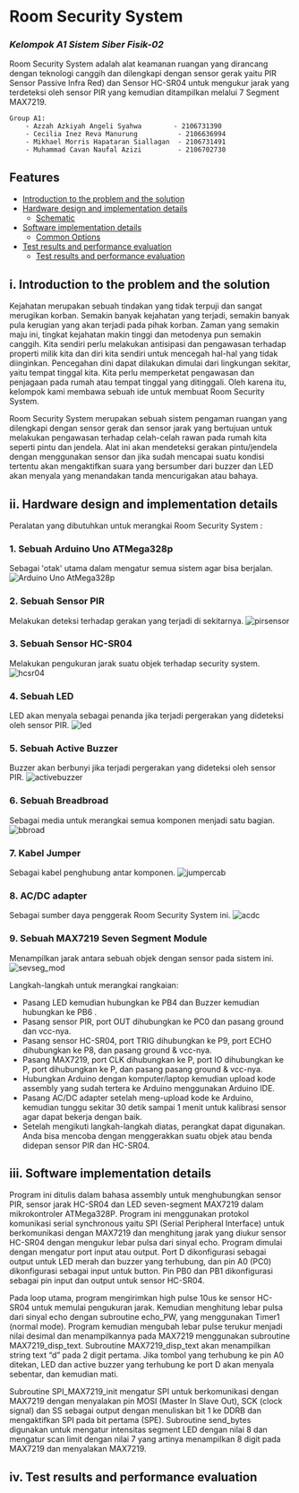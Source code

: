 #   Room Security System
### _Kelompok A1 Sistem Siber Fisik-02_

Room Security System adalah alat keamanan ruangan yang dirancang dengan teknologi canggih dan dilengkapi dengan sensor gerak yaitu PIR Sensor Passive Infra Red) dan Sensor HC-SR04 untuk mengukur jarak yang terdeteksi oleh sensor PIR yang kemudian ditampilkan melalui 7 Segment MAX7219.

    Group A1:
        - Azzah Azkiyah Angeli Syahwa        - 2106731390
        - Cecilia Inez Reva Manurung          - 2106636994
        - Mikhael Morris Hapataran Siallagan  - 2106731491
        - Muhammad Cavan Naufal Azizi	      - 2106702730

## Features

-   [Introduction to the problem and the solution](#introduction-to-the-problem-and-the-solution)
-   [Hardware design and implementation details](#hardware-design-and-implementationdetails)
    -   [Schematic](#common-options)
-   [Software implementation details](#software-implementation-details)
    -   [Common Options](#common-options)
-   [Test results and performance evaluation](#test-results-and-performance-evaluation)
    -   [Test results and performance evaluation](#test-results-and-performance-evaluation)


## i. Introduction to the problem and the solution

Kejahatan merupakan sebuah tindakan yang tidak terpuji dan sangat merugikan korban. Semakin banyak kejahatan yang terjadi, semakin banyak pula kerugian yang akan terjadi pada pihak korban. Zaman yang semakin maju ini, tingkat kejahatan makin tinggi dan metodenya pun semakin canggih. Kita sendiri perlu melakukan antisipasi dan pengawasan terhadap properti milik kita dan diri kita sendiri untuk mencegah hal-hal yang tidak diinginkan. Pencegahan dini dapat dilakukan dimulai dari lingkungan sekitar, yaitu tempat tinggal kita. Kita perlu memperketat pengawasan dan penjagaan pada rumah atau tempat tinggal yang ditinggali. Oleh karena itu, kelompok kami membawa sebuah ide untuk membuat Room Security System.

Room Security System merupakan sebuah sistem pengaman ruangan yang dilengkapi dengan sensor gerak dan sensor jarak yang bertujuan untuk melakukan pengawasan terhadap celah-celah rawan pada rumah kita seperti pintu dan jendela. Alat ini akan mendeteksi gerakan pintu/jendela dengan menggunakan sensor dan jika sudah mencapai suatu kondisi tertentu akan mengaktifkan suara yang bersumber dari buzzer dan LED akan menyala yang menandakan tanda mencurigakan atau bahaya.

## ii. Hardware design and implementation details

Peralatan yang dibutuhkan untuk merangkai Room Security System :

### 1. Sebuah Arduino Uno ATMega328p
Sebagai 'otak' utama dalam mengatur semua sistem agar bisa berjalan.
![Arduino Uno AtMega328p](https://github.com/CavanNaufal/Proyek_Akhir_SSF_Kelompok_A1/assets/88528641/ce32f361-a6b4-462e-b747-a1c8d21ef533)
### 2. Sebuah Sensor PIR 
Melakukan deteksi terhadap gerakan yang terjadi di sekitarnya.
![pirsensor](https://github.com/CavanNaufal/Proyek_Akhir_SSF_Kelompok_A1/assets/88528641/6085556e-fc3d-44c2-9fb1-541dfaed6246)
### 3. Sebuah Sensor HC-SR04 
Melakukan pengukuran jarak suatu objek terhadap security system.
![hcsr04](https://github.com/CavanNaufal/Proyek_Akhir_SSF_Kelompok_A1/assets/88528641/d493151b-f1c0-47a1-9cfa-29d62ea6a766)
### 4. Sebuah LED 
LED akan menyala sebagai penanda jika terjadi pergerakan yang dideteksi oleh sensor PIR.
![led](https://github.com/CavanNaufal/Proyek_Akhir_SSF_Kelompok_A1/assets/88528641/d387d051-c28a-4151-aaf6-2a03720ba4dc)
### 5. Sebuah Active Buzzer 
Buzzer akan berbunyi jika terjadi pergerakan yang dideteksi oleh sensor PIR.
![activebuzzer](https://github.com/CavanNaufal/Proyek_Akhir_SSF_Kelompok_A1/assets/88528641/562753bd-6897-4607-9b50-376bb8e9c91e)
### 6. Sebuah Breadbroad 
Sebagai media untuk merangkai semua komponen menjadi satu bagian.
![bbroad](https://github.com/CavanNaufal/Proyek_Akhir_SSF_Kelompok_A1/assets/88528641/e9ec33f1-a42d-41da-830c-a364a45d7848)
### 7. Kabel Jumper 
Sebagai kabel penghubung antar komponen.
![jumpercab](https://github.com/CavanNaufal/Proyek_Akhir_SSF_Kelompok_A1/assets/88528641/d0c140e2-fbfd-41ee-92fa-2aad8a6b5a1d)
### 8. AC/DC adapter
Sebagai sumber daya penggerak Room Security System ini.
![acdc](https://github.com/CavanNaufal/Proyek_Akhir_SSF_Kelompok_A1/assets/88528641/59e42111-e145-4ec3-848f-a17ea8640343)
### 9. Sebuah MAX7219 Seven Segment Module 
Menampilkan jarak antara sebuah objek dengan sensor pada sistem ini.
![sevseg_mod](https://github.com/CavanNaufal/Proyek_Akhir_SSF_Kelompok_A1/assets/88528641/988cd661-6382-4bc8-b5c9-f74399981644)

Langkah-langkah untuk merangkai rangkaian:
- Pasang LED kemudian hubungkan ke PB4 dan Buzzer kemudian hubungkan ke PB6 .
- Pasang sensor PIR, port OUT dihubungkan ke PC0 dan pasang ground dan vcc-nya.
- Pasang sensor HC-SR04, port TRIG dihubungkan ke P9, port ECHO dihubungkan ke P8, dan pasang ground & vcc-nya.
- Pasang MAX7219, port CLK dihubungkan ke P, port IO dihubungkan ke P, port dihubungkan ke P, dan pasang pasang ground & vcc-nya.
- Hubungkan Arduino dengan komputer/laptop kemudian upload kode assembly yang sudah tertera ke Arduino menggunakan Arduino IDE.
- Pasang AC/DC adapter setelah meng-upload kode ke Arduino, kemudian tunggu sekitar 30 detik sampai 1 menit untuk kalibrasi sensor agar dapat bekerja dengan baik.
- Setelah mengikuti langkah-langkah diatas, perangkat dapat digunakan. Anda bisa mencoba dengan menggerakkan suatu objek atau benda didepan sensor PIR dan HC-SR04.

## iii. Software implementation details

Program ini ditulis dalam bahasa assembly untuk menghubungkan sensor PIR, sensor jarak HC-SR04 dan LED seven-segment MAX7219 dalam mikrokontroler ATMega328P. Program ini menggunakan protokol komunikasi serial synchronous yaitu SPI (Serial Peripheral Interface) untuk berkomunikasi dengan MAX7219 dan menghitung jarak yang diukur sensor HC-SR04 dengan mengukur lebar pulsa dari sinyal echo. Program dimulai dengan mengatur port input atau output. Port D dikonfigurasi sebagai output untuk LED merah dan buzzer yang terhubung, dan pin A0 (PC0) dikonfigurasi sebagai input untuk button. Pin PB0 dan PB1 dikonfigurasi sebagai pin input dan output untuk sensor HC-SR04. 

Pada loop utama, program mengirimkan high pulse 10us ke sensor HC-SR04 untuk memulai pengukuran jarak. Kemudian menghitung lebar pulsa dari sinyal echo dengan subroutine echo_PW, yang menggunakan Timer1 (normal mode). Program kemudian mengubah lebar pulse terukur menjadi nilai desimal dan menampilkannya pada MAX7219 menggunakan subroutine MAX7219_disp_text. Subroutine MAX7219_disp_text akan menampilkan string text “d” pada 2 digit pertama. Jika tombol yang terhubung ke pin A0 ditekan, LED dan active buzzer yang terhubung ke port D akan menyala sebentar, dan kemudian mati. 

Subroutine SPI_MAX7219_init mengatur SPI untuk berkomunikasi dengan MAX7219 dengan menyalakan pin MOSI (Master In Slave Out), SCK (clock signal) dan SS sebagai output dengan menuliskan bit 1 ke DDRB dan mengaktifkan SPI pada bit pertama (SPE). Subroutine send_bytes digunakan untuk mengatur intensitas segment LED dengan nilai 8 dan mengatur scan limit dengan nilai 7 yang artinya menampilkan 8 digit pada MAX7219 dan menyalakan MAX7219.


## iv. Test results and performance evaluation
